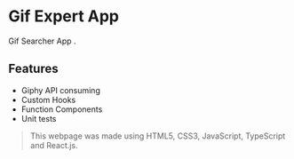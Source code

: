 # Gif Expert App

Gif Searcher App  .

## Features

- Giphy API consuming
- Custom Hooks
- Function Components
- Unit tests

>This webpage was made using HTML5, CSS3, JavaScript, TypeScript and React.js.